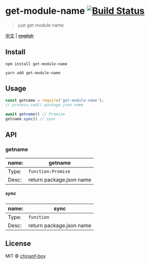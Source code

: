 # get-module-name [![Build Status](https://travis-ci.org/chinanf-boy/get-module-name.svg?branch=master)](https://travis-ci.org/chinanf-boy/get-module-name)

> just get module name

[中文](./readme.md) | ~~[english](./readme.en.md)~~

## Install



```
npm install get-module-name
```

```
yarn add get-module-name
```




## Usage

```js
const getname = require('get-module-name');
// process.cwd() package.json name

await getname() // Promise
getname.sync() // sync
```


## API

### getname

 name: | getname
---------|----------
Type: | `function:Promise`
Desc: | return package.json name

##### sync

 name: | sync
---------|----------
Type: | `function`
Desc: | return package.json name


## License

MIT © [chinanf-boy](http://llever.com)
